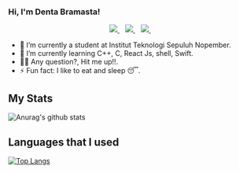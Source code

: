 ### Hi, I'm Denta Bramasta!

<p align='center'>
  
  <a href="https://www.instagram.com/dentabramastaa//">
    <img src="https://img.shields.io/badge/instagram-%23E4405F.svg?&style=for-the-badge&logo=instagram&logoColor=white" />        
  </a>&nbsp;&nbsp;
  
  <a href="linkedin.com/in/denta-bramasta-50229a204">
    <img src="https://img.shields.io/badge/linkedin-%230077B5.svg?&style=for-the-badge&logo=linkedin&logoColor=white" />
  </a>&nbsp;&nbsp;
  
  <a href="http://dentabramasta.xyz/">
    <img src="https://img.shields.io/badge/website-000000?style=for-the-badge&logo=About.me&logoColor=white" />
  </a>&nbsp;&nbsp;
  
</p>

- 🔭 I’m currently a student at Institut Teknologi Sepuluh Nopember.
- 🌱 I’m currently learning C++, C, React Js, shell, Swift.
- 🙋‍♂️ Any question?, Hit me up!!.
- ⚡ Fun fact: I like to eat and sleep 😴.

## My Stats

![Anurag's github stats](https://github-readme-stats.vercel.app//api?username=MipanZuu&count_private=true&show_icons=true&theme=tokyonight)

## Languages that I used

[![Top Langs](https://github-readme-stats.MipanZuu.vercel.app/api/top-langs/?username=MipanZuu&layout=compact)](https://github.com/ADryInkCartridge/github-readme-stats)
